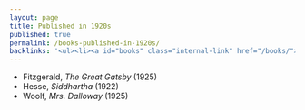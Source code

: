 ```yaml
---
layout: page
title: Published in 1920s
published: true
permalink: /books-published-in-1920s/
backlinks: '<ul><li><a id="books" class="internal-link" href="/books/">Books</a></li></ul>'
---
```


* Fitzgerald, _The Great Gatsby_ (1925) 
* Hesse, _Siddhartha_ (1922) 
* Woolf, _Mrs. Dalloway_ (1925) 
